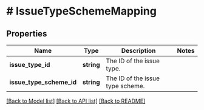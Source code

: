 # # IssueTypeSchemeMapping

## Properties

Name | Type | Description | Notes
------------ | ------------- | ------------- | -------------
**issue_type_id** | **string** | The ID of the issue type. |
**issue_type_scheme_id** | **string** | The ID of the issue type scheme. |

[[Back to Model list]](../../README.md#models) [[Back to API list]](../../README.md#endpoints) [[Back to README]](../../README.md)
